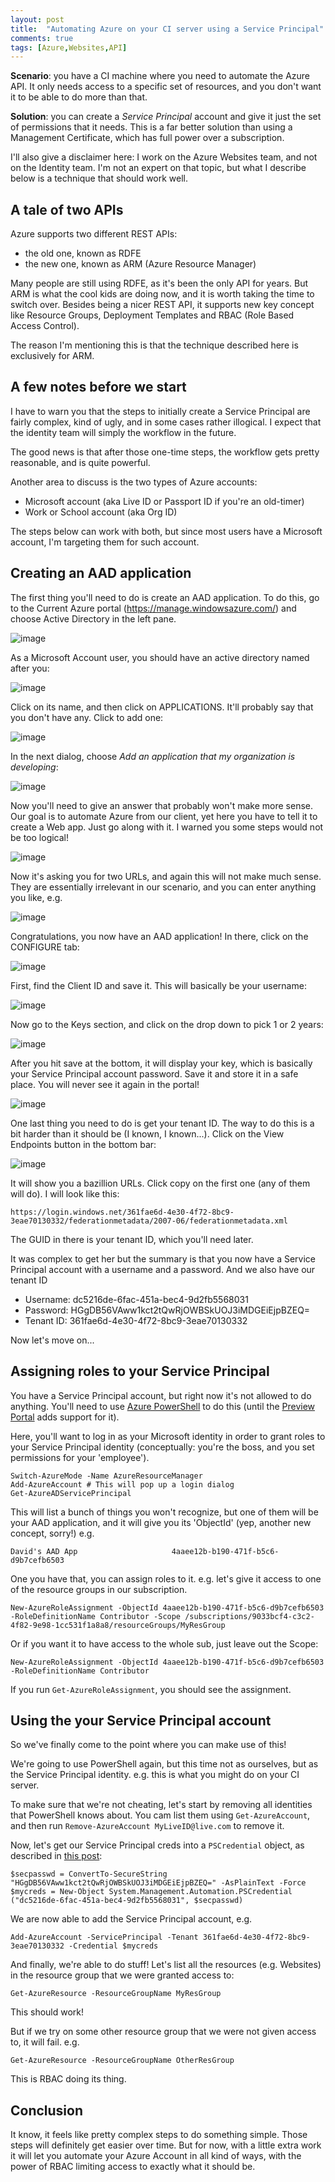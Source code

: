 ```yaml
---
layout: post
title:  "Automating Azure on your CI server using a Service Principal"
comments: true
tags: [Azure,Websites,API]
---
```


**Scenario**: you have a CI machine where you need to automate the Azure API. It only needs access to a specific set of resources, and you don't want it to be able to do more than that.

**Solution**: you can create a *Service Principal* account and give it just the set of permissions that it needs. This is a far better solution than using a Management Certificate, which has full power over a subscription.

I'll also give a disclaimer here: I work on the Azure Websites team, and not on the Identity team. I'm not an expert on that topic, but what I describe below is a technique that should work well.

## A tale of two APIs

Azure supports two different REST APIs:

- the old one, known as RDFE
- the new one, known as ARM (Azure Resource Manager)

Many people are still using RDFE, as it's been the only API for years. But ARM is what the cool kids are doing now, and it is worth taking the time to switch over. Besides being a nicer REST API, it supports new key concept like Resource Groups, Deployment Templates and RBAC (Role Based Access Control).

The reason I'm mentioning this is that the technique described here is exclusively for ARM.

## A few notes before we start

I have to warn you that the steps to initially create a Service Principal are fairly complex, kind of ugly, and in some cases rather illogical. I expect that the identity team will simply the workflow in the future.

The good news is that after those one-time steps, the workflow gets pretty reasonable, and is quite powerful.

Another area to discuss is the two types of Azure accounts:
- Microsoft account (aka Live ID or Passport ID if you're an old-timer)
- Work or School account (aka Org ID)

The steps below can work with both, but since most users have a Microsoft account, I'm targeting them for such account.

## Creating an AAD application

The first thing you'll need to do is create an AAD application. To do this, go to the Current  Azure portal (https://manage.windowsazure.com/) and choose Active Directory in the left pane.

![image](https://cloud.githubusercontent.com/assets/556238/5464701/dd2558ee-8540-11e4-97f5-3e4c02070356.png)

As a Microsoft Account user, you should have an active directory named after you:

![image](https://cloud.githubusercontent.com/assets/556238/5464705/f906bba2-8540-11e4-9839-aeec2fcfe677.png)

Click on its name, and then click on APPLICATIONS. It'll probably say that you don't have any. Click to add one:

![image](https://cloud.githubusercontent.com/assets/556238/5464731/33020276-8541-11e4-867b-d3f3fa2982cd.png)

In the next dialog, choose *Add an application that my organization is developing*:

![image](https://cloud.githubusercontent.com/assets/556238/5464744/66e49338-8541-11e4-9ba0-c7d66e8dd25e.png)

Now you'll need to give an answer that probably won't make more sense. Our goal is to automate Azure from our client, yet here you have to tell it to create a Web app. Just go along with it. I warned you some steps would not be too logical!

![image](https://cloud.githubusercontent.com/assets/556238/5464754/9d4323f4-8541-11e4-8ac1-0ef7ed79add9.png)

Now it's asking you for two URLs, and again this will not make much sense. They are essentially irrelevant in our scenario, and you can enter anything you like, e.g.

![image](https://cloud.githubusercontent.com/assets/556238/5464798/09ef78c2-8542-11e4-87d5-9c50167db765.png)

Congratulations, you now have an AAD application! In there, click on the CONFIGURE tab:

![image](https://cloud.githubusercontent.com/assets/556238/5464836/90a8f0c8-8542-11e4-9a5d-f484b058d6ab.png)

First, find the Client ID and save it. This will basically be your username:

![image](https://cloud.githubusercontent.com/assets/556238/5465681/1dc51758-8551-11e4-8c10-f47a00f34fd7.png)

Now go to the Keys section, and click on the drop down to pick 1 or 2 years:

![image](https://cloud.githubusercontent.com/assets/556238/5464898/ba075d50-8543-11e4-9d39-b65e98d88d50.png)

After you hit save at the bottom, it will display your key, which is basically your Service Principal account password. Save it and store it in a safe place. You will never see it again in the portal!

![image](https://cloud.githubusercontent.com/assets/556238/5465031/911c4818-8545-11e4-88d4-bbd8fbf6d56d.png)

One last thing you need to do is get your tenant ID. The way to do this is a bit harder than it should be (I known, I known...). Click on the View Endpoints button in the bottom bar:

![image](https://cloud.githubusercontent.com/assets/556238/5465439/b03f9cde-854c-11e4-827e-955df4188757.png)

It will show you a bazillion URLs. Click copy on the first one (any of them will do). I will look like this:

    https://login.windows.net/361fae6d-4e30-4f72-8bc9-3eae70130332/federationmetadata/2007-06/federationmetadata.xml

The GUID in there is your tenant ID, which you'll need later. 

It was complex to get her but the summary is that you now have a Service Principal account with a username and a password. And we also have our tenant ID

- Username: dc5216de-6fac-451a-bec4-9d2fb5568031
- Password: HGgDB56VAww1kct2tQwRjOWBSkUOJ3iMDGEiEjpBZEQ=
- Tenant ID: 361fae6d-4e30-4f72-8bc9-3eae70130332

Now let's move on...

## Assigning roles to your Service Principal

You have a Service Principal account, but right now it's not allowed to do anything. You'll need to use [Azure PowerShell](http://azure.microsoft.com/en-us/documentation/articles/install-configure-powershell/) to do this (until the [Preview Portal](https://portal.azure.com/) adds support for it).

Here, you'll want to log in as your Microsoft identity in order to grant roles to your Service Principal identity (conceptually: you're the boss, and you set permissions for your 'employee').

```
Switch-AzureMode -Name AzureResourceManager
Add-AzureAccount # This will pop up a login dialog
Get-AzureADServicePrincipal
```

This will list a bunch of things you won't recognize, but one of them will be your AAD application, and it will give you its 'ObjectId' (yep, another new concept, sorry!) e.g.

    David's AAD App                     4aaee12b-b190-471f-b5c6-d9b7cefb6503

One you have that, you can assign roles to it. e.g. let's give it access to one of the resource groups in our subscription.

    New-AzureRoleAssignment -ObjectId 4aaee12b-b190-471f-b5c6-d9b7cefb6503 -RoleDefinitionName Contributor -Scope /subscriptions/9033bcf4-c3c2-4f82-9e98-1cc531f1a8a8/resourceGroups/MyResGroup

Or if you want it to have access to the whole sub, just leave out the Scope:

    New-AzureRoleAssignment -ObjectId 4aaee12b-b190-471f-b5c6-d9b7cefb6503 -RoleDefinitionName Contributor

If you run `Get-AzureRoleAssignment`, you should see the assignment.

## Using the your Service Principal account

So we've finally come to the point where you can make use of this!

We're going to use PowerShell again, but this time not as ourselves, but as the Service Principal identity. e.g. this is what you might do on your CI server.

To make sure that we're not cheating, let's start by removing all identities that PowerShell knows about. You cam list them using `Get-AzureAccount`, and then run `Remove-AzureAccount MyLiveID@live.com` to remove it.

Now, let's get our Service Principal creds into a `PSCredential` object, as described in [this post](http://blogs.msdn.com/b/koteshb/archive/2010/02/13/powershell-creating-a-pscredential-object.aspx):

```
$secpasswd = ConvertTo-SecureString "HGgDB56VAww1kct2tQwRjOWBSkUOJ3iMDGEiEjpBZEQ=" -AsPlainText -Force
$mycreds = New-Object System.Management.Automation.PSCredential ("dc5216de-6fac-451a-bec4-9d2fb5568031", $secpasswd)
```

We are now able to add the Service Principal account, e.g.

    Add-AzureAccount -ServicePrincipal -Tenant 361fae6d-4e30-4f72-8bc9-3eae70130332 -Credential $mycreds

And finally, we're able to do stuff! Let's list all the resources (e.g. Websites) in the resource group that we were granted access to:

    Get-AzureResource -ResourceGroupName MyResGroup

This should work!

But if we try on some other resource group that we were not given access to, it will fail. e.g.

    Get-AzureResource -ResourceGroupName OtherResGroup

This is RBAC doing its thing.

## Conclusion

It know, it feels like pretty complex steps to do something simple. Those steps will definitely get easier over time. But for now, with a little extra work it will let you automate your Azure Account in all kind of ways, with the power of RBAC limiting access to exactly what it should be.